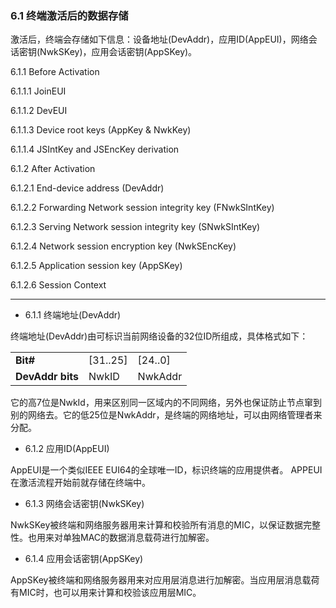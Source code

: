 ### <a name="6.1">6.1 终端激活后的数据存储</a>

激活后，终端会存储如下信息：设备地址(DevAddr)，应用ID(AppEUI)，网络会话密钥(NwkSKey)，应用会话密钥(AppSKey)。


6.1.1 Before Activation

6.1.1.1 JoinEUI

6.1.1.2 DevEUI

6.1.1.3 Device root keys (AppKey & NwkKey)

6.1.1.4 JSIntKey and JSEncKey derivation

6.1.2 After Activation

6.1.2.1 End-device address (DevAddr)

6.1.2.2 Forwarding Network session integrity key (FNwkSIntKey)

6.1.2.3 Serving Network session integrity key (SNwkSIntKey)

6.1.2.4 Network session encryption key (NwkSEncKey)

6.1.2.5 Application session key (AppSKey)

6.1.2.6 Session Context

------------------------------

- 6.1.1 终端地址(DevAddr)

终端地址(DevAddr)由可标识当前网络设备的32位ID所组成，具体格式如下：

<table>
   <tr>
      <td><b>Bit#</b></td>
      <td>[31..25]</td>
      <td>[24..0]</td>
   </tr>
   <tr>
      <td><b>DevAddr bits</b></td>
      <td>NwkID</td>
      <td>NwkAddr</td>
   </tr>
</table>

它的高7位是NwkId，用来区别同一区域内的不同网络，另外也保证防止节点窜到别的网络去。它的低25位是NwkAddr，是终端的网络地址，可以由网络管理者来分配。

- 6.1.2 应用ID(AppEUI)

AppEUI是一个类似IEEE EUI64的全球唯一ID，标识终端的应用提供者。
APPEUI在激活流程开始前就存储在终端中。

- 6.1.3 网络会话密钥(NwkSKey)

NwkSKey被终端和网络服务器用来计算和校验所有消息的MIC，以保证数据完整性。也用来对单独MAC的数据消息载荷进行加解密。

- 6.1.4 应用会话密钥(AppSKey)

AppSKey被终端和网络服务器用来对应用层消息进行加解密。当应用层消息载荷有MIC时，也可以用来计算和校验该应用层MIC。


